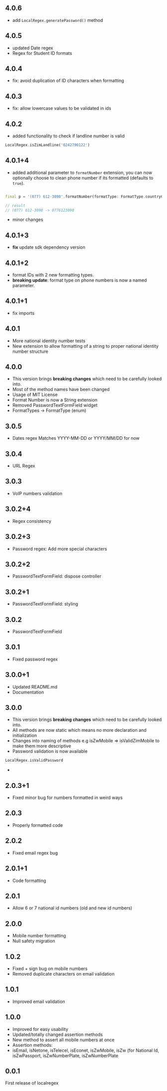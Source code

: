 ## 4.0.6

- add `LocalRegex.generatePassword()` method

## 4.0.5

- updated Date regex
- Regex for Student ID formats

## 4.0.4

- fix: avoid duplication of ID characters when formatting

## 4.0.3

- fix: allow lowercase values to be validated in ids

## 4.0.2

- added functionality to check if landline number is valid

```dart
LocalRegex.isZimLandline('0242790122')
```

## 4.0.1+4

- added additional parameter to `formatNumber` extension, you can now optionally choose to clean
  phone number if its formatted (defaults to `true`).

```dart

final p = '(077) 612-3098'.formatNumber(formatType: FormatType.countryCode, cleanNumber: true)

// result
// (077) 612-3098 -> 0776123098
```

- minor changes

## 4.0.1+3

- **fix** update sdk dependency version

## 4.0.1+2

- format IDs with 2 new formatting types.
- **breaking update**: format type on phone numbers is now a named parameter.

## 4.0.1+1

- fix imports

## 4.0.1

- More national identity number tests
- New extension to allow formatting of a string to proper national identity number structure

## 4.0.0

- This version brings **breaking changes** which need to be carefully looked into.
- Most of the method names have been changed
- Usage of MIT License
- Format Number is now a String extension
- Removed PasswordTextFormField widget
- FormatTypes -> FormatType (enum)

## 3.0.5

- Dates regex
  Matches YYYY-MM-DD or YYYY/MM/DD for now

## 3.0.4

- URL Regex

## 3.0.3

- VoIP numbers validation

## 3.0.2+4

- Regex consistency

## 3.0.2+3

- Password regex: Add more special characters

## 3.0.2+2

- PasswordTextFormField: dispose controller

## 3.0.2+1

- PasswordTextFormField: styling

## 3.0.2

- PasswordTextFormField

## 3.0.1

- Fixed password regex

## 3.0.0+1

- Updated README.md
- Documentation

## 3.0.0

- This version brings **breaking changes** which need to be carefully looked into.
- All methods are now static which means no more declaration and initialization
- Changes into naming of methods e.g isZwMobile => isValidZimMobile to make them more descriptive
- Password validation is now available

```dart
LocalRegex.isValidPassword
```

-

## 2.0.3+1

- Fixed minor bug for numbers formatted in weird ways

## 2.0.3

- Properly formatted code

## 2.0.2

- Fixed email regex bug

## 2.0.1+1

- Code formatting

## 2.0.1

- Allow 6 or 7 national id numbers (old and new id numbers)

## 2.0.0

- Mobile number formatting
- Null safety migration

## 1.0.2

- Fixed + sign bug on mobile numbers
- Removed duplicate characters on email validation

## 1.0.1

- Improved email validation

## 1.0.0

- Improved for easy usability
- Updated/totally changed assertion methods
- New method to assert all mobile numbers at once
- Assertion methods:
- isEmail, isNetone, isTelecel, isEconet, isZwMobile, isZw (for National Id, isZwPassport, isZwNumberPlate, isZwNumberPlate

## 0.0.1

First release of localregex
